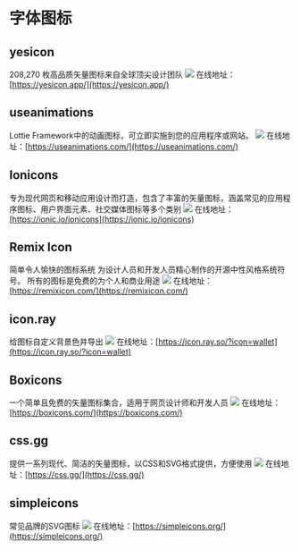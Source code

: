 # 字体图标

## yesicon
208,270 枚高品质矢量图标来自全球顶尖设计团队
![](https://foruda.gitee.com/images/1723538546192921124/d1539ae2_8031453.jpeg)
在线地址：[https://yesicon.app/](https://yesicon.app/)

## useanimations
Lottie Framework中的动画图标，可立即实施到您的应用程序或网站。
![](https://foruda.gitee.com/images/1723539152843762769/8577d064_8031453.jpeg)
在线地址：[https://useanimations.com/](https://useanimations.com/)

## Ionicons
专为现代网页和移动应用设计而打造，包含了丰富的矢量图标，涵盖常见的应用程序图标、用户界面元素、社交媒体图标等多个类别
![](https://foruda.gitee.com/images/1723539095633319947/3c9e2375_8031453.jpeg)
在线地址：[https://ionic.io/ionicons](https://ionic.io/ionicons)

## Remix Icon
简单令人愉快的图标系统
为设计人员和开发人员精心制作的开源中性风格系统符号。
所有的图标是免费的为个人和商业用途
![](https://foruda.gitee.com/images/1723539013917079985/e13b79b8_8031453.jpeg)
在线地址：[https://remixicon.com/](https://remixicon.com/)

## icon.ray
给图标自定义背景色并导出
![](https://foruda.gitee.com/images/1723538640251337362/0dd542c8_8031453.jpeg)
在线地址：[https://icon.ray.so/?icon=wallet](https://icon.ray.so/?icon=wallet)

## Boxicons
一个简单且免费的矢量图标集合，适用于网页设计师和开发人员
![](https://foruda.gitee.com/images/1723538964107343371/4a7e1b7d_8031453.jpeg)
在线地址：[https://boxicons.com/](https://boxicons.com/)

## css.gg
提供一系列现代、简洁的矢量图标，以CSS和SVG格式提供，方便使用
![](https://foruda.gitee.com/images/1723538893098401226/dcce0ff4_8031453.jpeg)
在线地址：[https://css.gg/](https://css.gg/)

## simpleicons
常见品牌的SVG图标
![](https://foruda.gitee.com/images/1723538713653789076/8112d166_8031453.jpeg)
在线地址：[https://simpleicons.org/](https://simpleicons.org/)